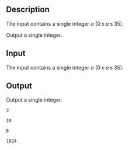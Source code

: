 ## Description

<div><div class="input-specification"><p>The input contains a single integer <span class="tex-span"><i>a</i></span> (<span class="tex-span">0 ≤ <i>a</i> ≤ 35</span>).</p></div><div class="output-specification"><p>Output a single integer.</p></div></div><p>  </p>

## Input

<p>The input contains a single integer <span class="tex-span"><i>a</i></span> (<span class="tex-span">0 ≤ <i>a</i> ≤ 35</span>).</p>

## Output

<p>Output a single integer.</p>





```input1
3

```




```input2
10

```




```output1
8

```




```output2
1024

```


